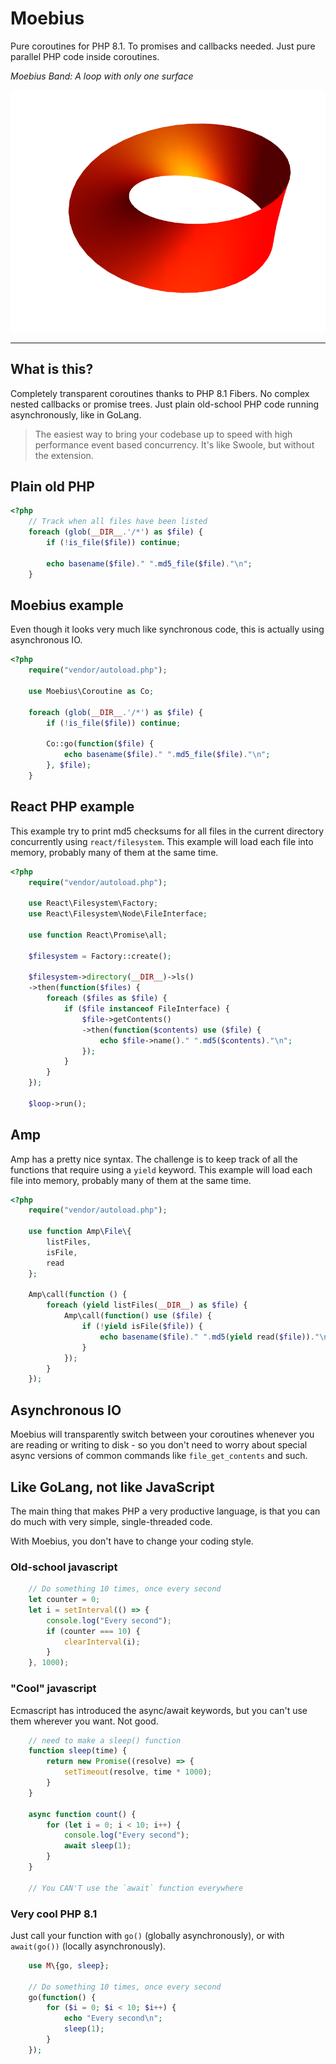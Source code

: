 Moebius
=======

Pure coroutines for PHP 8.1. To promises and callbacks needed. Just pure parallel
PHP code inside coroutines.

*Moebius Band: A loop with only one surface*

![Möbius Loop](docs/assets/wikipedia-mobius-strip.png)

---

What is this?
-------------

Completely transparent coroutines thanks to PHP 8.1 Fibers. No complex
nested callbacks or promise trees. Just plain old-school PHP code running
asynchronously, like in GoLang.

> The easiest way to bring your codebase up to speed with high performance
> event based concurrency. It's like Swoole, but without the extension.


## Plain old PHP

```php
<?php
    // Track when all files have been listed
    foreach (glob(__DIR__.'/*') as $file) {
        if (!is_file($file)) continue;

        echo basename($file)." ".md5_file($file)."\n";
    }

```


## Moebius example

Even though it looks very much like synchronous code, this is actually using
asynchronous IO.

```php
<?php
    require("vendor/autoload.php");

    use Moebius\Coroutine as Co;

    foreach (glob(__DIR__.'/*') as $file) {
        if (!is_file($file)) continue;

        Co::go(function($file) {
            echo basename($file)." ".md5_file($file)."\n";
        }, $file);
    }
```


## React PHP example

This example try to print md5 checksums for all files in the current directory
concurrently using `react/filesystem`. This example will load each file into
memory, probably many of them at the same time.

```php
<?php
    require("vendor/autoload.php");

    use React\Filesystem\Factory;
    use React\Filesystem\Node\FileInterface;

    use function React\Promise\all;

    $filesystem = Factory::create();

    $filesystem->directory(__DIR__)->ls()
    ->then(function($files) {
        foreach ($files as $file) {
            if ($file instanceof FileInterface) {
                $file->getContents()
                ->then(function($contents) use ($file) {
                    echo $file->name()." ".md5($contents)."\n";
                });
            }
        }
    });

    $loop->run();
```


## Amp

Amp has a pretty nice syntax. The challenge is to keep track of all the functions
that require using a `yield` keyword. This example will load each file into
memory, probably many of them at the same time.

```php
<?php
    require("vendor/autoload.php");

    use function Amp\File\{
        listFiles,
        isFile,
        read
    };

    Amp\call(function () {
        foreach (yield listFiles(__DIR__) as $file) {
            Amp\call(function() use ($file) {
                if (!yield isFile($file)) {
                    echo basename($file)." ".md5(yield read($file))."\n";
                }
            });
        }
    });
```


Asynchronous IO
---------------

Moebius will transparently switch between your coroutines whenever you
are reading or writing to disk - so you don't need to worry about special
async versions of common commands like `file_get_contents` and such.


Like GoLang, not like JavaScript
--------------------------------

The main thing that makes PHP a very productive language, is
that you can do much with very simple, single-threaded code.

With Moebius, you don't have to change your coding style.


### Old-school javascript

```javascript
    // Do something 10 times, once every second
    let counter = 0;
    let i = setInterval(() => {
        console.log("Every second");
        if (counter === 10) {
            clearInterval(i);
        }
    }, 1000);
```


### "Cool" javascript

Ecmascript has introduced the async/await keywords, but
you can't use them wherever you want. Not good.

```javascript
    // need to make a sleep() function
    function sleep(time) {
        return new Promise((resolve) => {
            setTimeout(resolve, time * 1000);
        }
    }

    async function count() {
        for (let i = 0; i < 10; i++) {
            console.log("Every second");
            await sleep(1);
        }
    }

    // You CAN'T use the `await` function everywhere
```


### Very cool PHP 8.1

Just call your function with `go()` (globally asynchronously), or
with `await(go())` (locally asynchronously).

```php
    use M\{go, sleep};

    // Do something 10 times, once every second
    go(function() {
        for ($i = 0; $i < 10; $i++) {
            echo "Every second\n";
            sleep(1);
        }
    });
```

